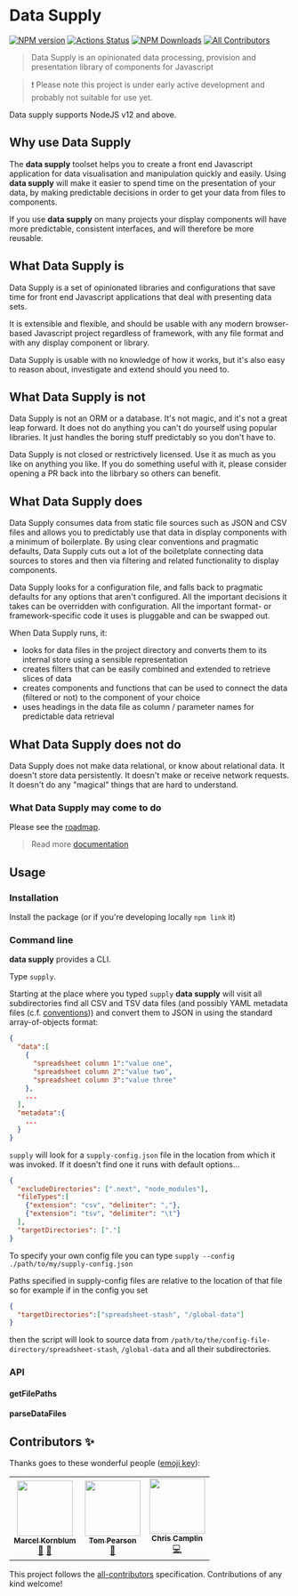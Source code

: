# Data Supply

[![NPM version](https://img.shields.io/npm/v/@datasupply/datasupply.svg)](https://www.npmjs.com/package/@datasupply/datasupply) [![Actions Status](https://github.com/signal-noise/datasupply/workflows/Test%20and%20Lint/badge.svg)](https://github.com/signal-noise/datasupply/actions) [![NPM Downloads](https://img.shields.io/npm/dm/@datasupply/datasupply.svg)](https://npmcharts.com/compare/@datasupply/datasupply?minimal=true)<!-- ALL-CONTRIBUTORS-BADGE:START - Do not remove or modify this section --> [![All Contributors](https://img.shields.io/badge/all_contributors-3-orange.svg)](#contributors-)<!-- ALL-CONTRIBUTORS-BADGE:END -->

> Data Supply is an opinionated data processing, provision and presentation library of components for Javascript

> ❗ Please note this project is under early active development and probably not suitable for use yet.

Data supply supports NodeJS v12 and above.
## Why use Data Supply

The __data supply__ toolset helps you to create a front end Javascript application for data visualisation and manipulation quickly and easily. Using __data supply__ will make it easier to spend time on the presentation of your data, by making predictable decisions in order to get your data from files to components.

If you use __data supply__ on many projects your display components will have more predictable, consistent interfaces, and will therefore be more reusable.

## What Data Supply is

Data Supply is a set of opinionated libraries and configurations that save time for front end Javascript applications that deal with presenting data sets.

It is extensible and flexible, and should be usable with any modern browser-based Javascript project regardless of framework, with any file format and with any display component or library.

Data Supply is usable with no knowledge of how it works, but it's also easy to reason about, investigate and extend should you need to.

## What Data Supply is not

Data Supply is not an ORM or a database. It's not magic, and it's not a great leap forward. It does not do anything you can't do yourself using popular libraries. It just handles the boring stuff predictably so you don't have to.

Data Supply is not closed or restrictively licensed. Use it as much as you like on anything you like. If you do something useful with it, please consider opening a PR back into the librbary so others can benefit.

## What Data Supply does

Data Supply consumes data from static file sources such as JSON and CSV files and allows you to predictably use that data in display components with a minimum of boilerplate. By using clear conventions and pragmatic defaults, Data Supply cuts out a lot of the boiletplate connecting data sources to stores and then via filtering and related functionality to display components.

Data Supply looks for a configuration file, and falls back to pragmatic defaults for any options that aren't configured. All the important decisions it takes can be overridden with configuration. All the important format- or framework-specific code it uses is pluggable and can be swapped out.

When Data Supply runs, it:

- looks for data files in the project directory and converts them to its internal store using a sensible representation
- creates filters that can be easily combined and extended to retrieve slices of data
- creates components and functions that can be used to connect the data (filtered or not) to the component of your choice
- uses headings in the data file as column / parameter names for predictable data retrieval

## What Data Supply does not do

Data Supply does not make data relational, or know about relational data. It doesn't store data persistently. It doesn't make or receive network requests. It doesn't do any "magical" things that are hard to understand.

### What Data Supply may come to do

Please see the [roadmap](./docs/roadmap.md).

> Read more [documentation](./docs/index.md)

## Usage

### Installation
Install the package (or if you're developing locally `npm link` it)
### Command line
__data supply__ provides a CLI.

Type `supply`.

Starting at the place where you typed `supply` __data supply__ will visit all subdirectories find all CSV and TSV data files (and possibly YAML metadata files (c.f. [conventions](docs/conventions.md))) and convert them to JSON in using the standard array-of-objects format:

```json
{
  "data":[
    {
      "spreadsheet column 1":"value one",
      "spreadsheet column 2":"value two",
      "spreadsheet column 3":"value three"
    },
    ...
  ],
  "metadata":{
    ...
  }
}
```

`supply` will look for a `supply-config.json` file in the location from which it was invoked. 
If it doesn't find one it runs with default options...
```json
{
  "excludeDirectories": [".next", "node_modules"],
  "fileTypes":[
    {"extension": "csv", "delimiter": ","},
    {"extension": "tsv", "delimiter": "\t"}
  ],
  "targetDirectories": ["."]
}
```

To specify your own config file you can type `supply --config ./path/to/my/supply-config.json` 

Paths specified in supply-config files are relative to the location of that file so for example if in the config you set
```json
{
  "targetDirectories":["spreadsheet-stash", "/global-data"]
}
```
then the script will look to source data from `/path/to/the/config-file-directory/spreadsheet-stash`, `/global-data` and all their subdirectories.

### API

#### getFilePaths

#### parseDataFiles

## Contributors ✨

Thanks goes to these wonderful people ([emoji key](https://allcontributors.org/docs/en/emoji-key)):

<!-- ALL-CONTRIBUTORS-LIST:START - Do not remove or modify this section -->
<!-- prettier-ignore-start -->
<!-- markdownlint-disable -->
<table>
  <tr>
    <td align="center"><a href="http://www.marcelkornblum.com"><img src="https://avatars1.githubusercontent.com/u/1162347?v=4?s=100" width="100px;" alt=""/><br /><sub><b>Marcel Kornblum</b></sub></a><br /><a href="https://github.com/signal-noise/datasupply/commits?author=marcelkornblum" title="Documentation">📖</a> <a href="#ideas-marcelkornblum" title="Ideas, Planning, & Feedback">🤔</a></td>
    <td align="center"><a href="http://www.toffeemilkshake.co.uk"><img src="https://avatars3.githubusercontent.com/u/125399?v=4?s=100" width="100px;" alt=""/><br /><sub><b>Tom Pearson</b></sub></a><br /><a href="https://github.com/signal-noise/datasupply/commits?author=tomgp" title="Documentation">📖</a></td>
    <td align="center"><a href="https://github.com/chriscamplin"><img src="https://avatars.githubusercontent.com/u/342953?v=4?s=100" width="100px;" alt=""/><br /><sub><b>Chris Camplin</b></sub></a><br /><a href="https://github.com/signal-noise/datasupply/commits?author=chriscamplin" title="Code">💻</a></td>
  </tr>
</table>

<!-- markdownlint-restore -->
<!-- prettier-ignore-end -->

<!-- ALL-CONTRIBUTORS-LIST:END -->

This project follows the [all-contributors](https://github.com/all-contributors/all-contributors) specification. Contributions of any kind welcome!
